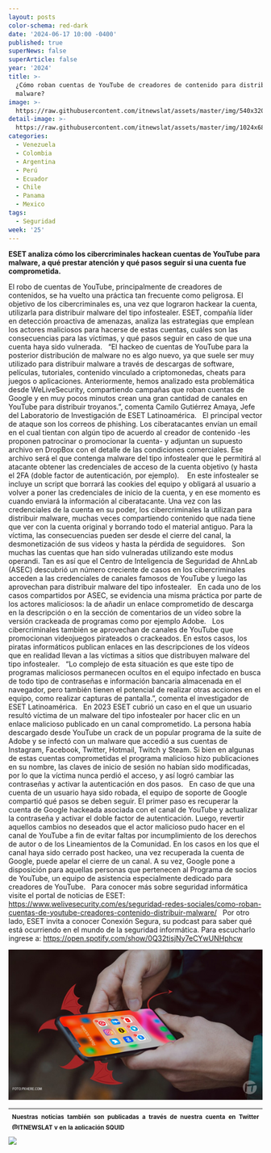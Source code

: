 ```yaml
---
layout: posts
color-schema: red-dark
date: '2024-06-17 10:00 -0400'
published: true
superNews: false
superArticle: false
year: '2024'
title: >-
  ¿Cómo roban cuentas de YouTube de creadores de contenido para distribuir
  malware?
image: >-
  https://raw.githubusercontent.com/itnewslat/assets/master/img/540x320/Robo-Redes-Sociales-p.jpg
detail-image: >-
  https://raw.githubusercontent.com/itnewslat/assets/master/img/1024x680/Robo-Redes-Sociales-g.jpg
categories:
  - Venezuela
  - Colombia
  - Argentina
  - Perú
  - Ecuador
  - Chile
  - Panama
  - Mexico
tags:
  - Seguridad
week: '25'
---
```

**ESET analiza cómo los cibercriminales hackean cuentas de YouTube para malware, a qué prestar atención y qué pasos seguir si una cuenta fue comprometida.**

El robo de cuentas de YouTube, principalmente de creadores de contenidos, se ha vuelto una práctica tan frecuente como peligrosa. El objetivo de los cibercriminales es, una vez que lograron hackear la cuenta, utilizarla para distribuir malware del tipo infostealer. ESET, compañía líder en detección proactiva de amenazas, analiza las estrategias que emplean los actores maliciosos para hacerse de estas cuentas, cuáles son las consecuencias para las víctimas, y qué pasos seguir en caso de que una cuenta haya sido vulnerada.
 
“El hackeo de cuentas de YouTube para la posterior distribución de malware no es algo nuevo, ya que suele ser muy utilizado para distribuir malware a través de descargas de software, películas, tutoriales, contenido vinculado a criptomonedas, cheats para juegos o aplicaciones. Anteriormente, hemos analizado esta problemática desde WeLiveSecurity, compartiendo campañas que roban cuentas de Google y en muy pocos minutos crean una gran cantidad de canales en YouTube para distribuir troyanos.”, comenta Camilo Gutiérrez Amaya, Jefe del Laboratorio de Investigación de ESET Latinoamérica.
 
El principal vector de ataque son los correos de phishing. Los ciberatacantes envían un email en el cual tientan con algún tipo de acuerdo al creador de contenido -les proponen patrocinar o promocionar la cuenta- y adjuntan un supuesto archivo en DropBox con el detalle de las condiciones comerciales. Ese archivo será el que contenga malware del tipo infostealer que le permitirá al atacante obtener las credenciales de acceso de la cuenta objetivo (y hasta el 2FA (doble factor de autenticación, por ejemplo). 
 
En este infostealer se incluye un script que borrará las cookies del equipo y obligará al usuario a volver a poner las credenciales de inicio de la cuenta, y en ese momento es cuando enviará la información al ciberatacante. Una vez con las credenciales de la cuenta en su poder, los cibercriminales la utilizan para distribuir malware, muchas veces compartiendo contenido que nada tiene que ver con la cuenta original y borrando todo el material antiguo. Para la víctima, las consecuencias pueden ser desde el cierre del canal, la desmonetización de sus videos y hasta la pérdida de seguidores.
 
Son muchas las cuentas que han sido vulneradas utilizando este modus operandi. Tan es así que el Centro de Inteligencia de Seguridad de AhnLab (ASEC) descubrió un número creciente de casos en los cibercriminales acceden a las credenciales de canales famosos de YouTube y luego las aprovechan para distribuir malware del tipo infostealer.
 
En cada uno de los casos compartidos por ASEC, se evidencia una misma práctica por parte de los actores maliciosos: la de añadir un enlace comprometido de descarga en la descripción o en la sección de comentarios de un vídeo sobre la versión crackeada de programas como por ejemplo Adobe.
 
Los cibercriminales también se aprovechan de canales de YouTube que promocionan videojuegos pirateados o crackeados. En estos casos, los piratas informáticos publican enlaces en las descripciones de los vídeos que en realidad llevan a las víctimas a sitios que distribuyen malware del tipo infostealer.
 
“Lo complejo de esta situación es que este tipo de programas maliciosos permanecen ocultos en el equipo infectado en busca de todo tipo de contraseñas e información bancaria almacenada en el navegador, pero también tienen el potencial de realizar otras acciones en el equipo, como realizar capturas de pantalla.”, comenta el investigador de ESET Latinoamérica.
 
En 2023 ESET cubrió un caso en el que un usuario resultó víctima de un malware del tipo infostealer por hacer clic en un enlace malicioso publicado en un canal comprometido. La persona había descargado desde YouTube un crack de un popular programa de la suite de Adobe y se infectó con un malware que accedió a sus cuentas de Instagram, Facebook, Twitter, Hotmail, Twitch y Steam. Si bien en algunas de estas cuentas comprometidas el programa malicioso hizo publicaciones en su nombre, las claves de inicio de sesión no habían sido modificadas, por lo que la víctima nunca perdió el acceso, y así logró cambiar las contraseñas y activar la autenticación en dos pasos.
 
En caso de que una cuenta de un usuario haya sido robada, el equipo de soporte de Google compartió qué pasos se deben seguir. El primer paso es recuperar la cuenta de Google hackeada asociada con el canal de YouTube y actualizar la contraseña y activar el doble factor de autenticación. Luego, revertir aquellos cambios no deseados que el actor malicioso pudo hacer en el canal de YouTube a fin de evitar faltas por incumplimiento de los derechos de autor o de los Lineamientos de la Comunidad. En los casos en los que el canal haya sido cerrado post hackeo, una vez recuperada la cuenta de Google, puede apelar el cierre de un canal. A su vez, Google pone a disposición para aquellas personas que pertenecen al Programa de socios de YouTube, un equipo de asistencia especialmente dedicado para creadores de YouTube.
 
Para conocer más sobre seguridad informática visite el portal de noticias de ESET: https://www.welivesecurity.com/es/seguridad-redes-sociales/como-roban-cuentas-de-youtube-creadores-contenido-distribuir-malware/
 
Por otro lado, ESET invita a conocer Conexión Segura, su podcast para saber qué está ocurriendo en el mundo de la seguridad informática. Para escucharlo ingrese a: https://open.spotify.com/show/0Q32tisjNy7eCYwUNHphcw

![](https://raw.githubusercontent.com/itnewslat/assets/master/img/540x320/Robo-Redes-Sociales-p.jpg)

<table style="height: 42px;" width="569">
<tbody>
<tr>
<td style="text-align: justify;"><sub><strong>Nuestras noticias también son publicadas a través de nuestra cuenta en Twitter <a href="https://twitter.com/itnewslat?lang=es">@ITNEWSLAT</a> y en la aplicación <a href="https://squidapp.co/en/">SQUID</a></strong></sub></td>
</tr>
</tbody>
</table>

<img src="https://tracker.metricool.com/c3po.jpg?hash=56f88a41e39ab42c063cc51676587a04"/>